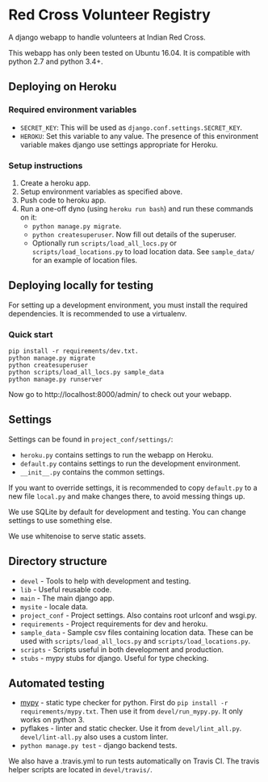 # Red Cross Volunteer Registry

A django webapp to handle volunteers at Indian Red Cross.

This webapp has only been tested on Ubuntu 16.04.
It is compatible with python 2.7 and python 3.4+.

## Deploying on Heroku

### Required environment variables

* `SECRET_KEY`: This will be used as `django.conf.settings.SECRET_KEY`.
* `HEROKU`: Set this variable to any value.
  The presence of this environment variable makes django use settings appropriate for Heroku.

### Setup instructions

1.  Create a heroku app.
2.  Setup environment variables as specified above.
3.  Push code to heroku app.
4.  Run a one-off dyno (using `heroku run bash`) and run these commands on it:
    * `python manage.py migrate`.
    * `python createsuperuser`. Now fill out details of the superuser.
    * Optionally run `scripts/load_all_locs.py` or `scripts/load_locations.py` to load location
      data. See `sample_data/` for an example of location files.

## Deploying locally for testing

For setting up a development environment, you must install the required dependencies.
It is recommended to use a virtualenv.

### Quick start

    pip install -r requirements/dev.txt.
    python manage.py migrate
    python createsuperuser
    python scripts/load_all_locs.py sample_data
    python manage.py runserver

Now go to http://localhost:8000/admin/ to check out your webapp.

## Settings

Settings can be found in `project_conf/settings/`:

* `heroku.py` contains settings to run the webapp on Heroku.
* `default.py` contains settings to run the development environment.
* `__init__.py` contains the common settings.

If you want to override settings, it is recommended to copy `default.py`
to a new file `local.py` and make changes there, to avoid messing things up.

We use SQLite by default for development and testing.
You can change settings to use something else.

We use whitenoise to serve static assets.

## Directory structure

* `devel` - Tools to help with development and testing.
* `lib` - Useful reusable code.
* `main` - The main django app.
* `mysite` - locale data.
* `project_conf` - Project settings. Also contains root urlconf and wsgi.py.
* `requirements` - Project requirements for dev and heroku.
* `sample_data` - Sample csv files containing location data.
  These can be used with `scripts/load_all_locs.py` and `scripts/load_locations.py`.
* `scripts` - Scripts useful in both development and production.
* `stubs` - mypy stubs for django. Useful for type checking.

## Automated testing

* [mypy](http://mypy-lang.org) - static type checker for python.
  First do `pip install -r requirements/mypy.txt`.
  Then use it from `devel/run_mypy.py`. It only works on python 3.
* pyflakes - linter and static checker.
  Use it from `devel/lint_all.py`.
  `devel/lint-all.py` also uses a custom linter.
* `python manage.py test` - django backend tests.

We also have a .travis.yml to run tests automatically on Travis CI.
The travis helper scripts are located in `devel/travis/`.
